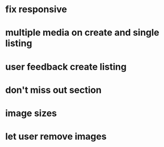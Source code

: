 # fix responsive

# multiple media on create and single listing

# user feedback create listing

# don't miss out section

# image sizes

# let user remove images
